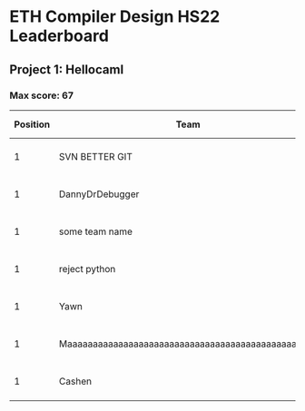 # ETH Compiler Design HS22 Leaderboard

## Project 1: Hellocaml

### Max score: 67

| Position | Team | Score | % Score | Passing | Failing | First best submission |
| --- | --- | --- | --- | --- | --- | --- |
| 1| SVN BETTER GIT | 67 | 100 | 76 | 0 | 28.9.2022, 08:45:20 (UTC) |
| 1| DannyDrDebugger | 67 | 100 | 101 | 0 | 28.9.2022, 10:34:52 (UTC) |
| 1| some team name | 67 | 100 | 0 | 67 | 28.9.2022, 14:41:50 (UTC) |
| 1| reject python | 67 | 100 | 75 | 0 | 28.9.2022, 18:36:12 (UTC) |
| 1| Yawn | 67 | 100 | 235 | 0 | 1.10.2022, 17:04:57 (UTC) |
| 1| Maaaaaaaaaaaaaaaaaaaaaaaaaaaaaaaaaaaaaaaaaaaaaaaaa | 67 | 100 | 5032 | 0 | 1.10.2022, 17:40:44 (UTC) |
| 1| Cashen | 67 | 100 | 69 | 0 | 3.10.2022, 14:18:34 (UTC) |


